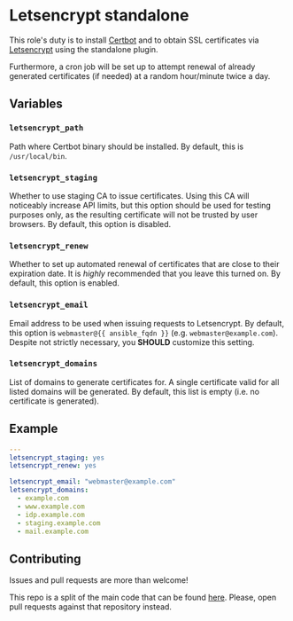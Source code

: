 Letsencrypt standalone
======================

This role's duty is to install [Certbot](https://certbot.eff.org/) and to obtain SSL certificates via [Letsencrypt](https://letsencrypt.org/) using the standalone plugin.

Furthermore, a cron job will be set up to attempt renewal of already generated certificates (if needed) at a random hour/minute twice a day.

Variables
---------

### `letsencrypt_path`
Path where Certbot binary should be installed. By default, this is `/usr/local/bin`.

### `letsencrypt_staging`
Whether to use staging CA to issue certificates. Using this CA will noticeably increase API limits, but this option should be used for testing purposes only, as the resulting certificate will not be trusted by user browsers. By default, this option is disabled.

### `letsencrypt_renew`
Whether to set up automated renewal of certificates that are close to their expiration date. It is _highly_ recommended that you leave this turned on. By default, this option is enabled.

### `letsencrypt_email`
Email address to be used when issuing requests to Letsencrypt. By default, this option is `webmaster@{{ ansible_fqdn }}` (e.g. `webmaster@example.com`). Despite not strictly necessary, you **SHOULD** customize this setting.

### `letsencrypt_domains`
List of domains to generate certificates for. A single certificate valid for all listed domains will be generated. By default, this list is empty (i.e. no certificate is generated).

Example
-------

```yaml
---
letsencrypt_staging: yes
letsencrypt_renew: yes

letsencrypt_email: "webmaster@example.com"
letsencrypt_domains:
  - example.com
  - www.example.com
  - idp.example.com
  - staging.example.com
  - mail.example.com
```

Contributing
------------

Issues and pull requests are more than welcome!

This repo is a split of the main code that can be found [here](https://github.com/Chialab/ansible-roles).
Please, open pull requests against that repository instead.
